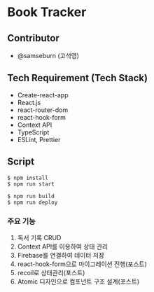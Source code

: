 # Book Tracker

## Contributor

- @samseburn (고석영)

## Tech Requirement (Tech Stack)

- Create-react-app
- React.js
- react-router-dom
- react-hook-form
- Context API
- TypeScript
- ESLint, Prettier

## Script

```
$ npm install
$ npm run start
```

```
$ npm run build
$ npm run deploy
```

### 주요 기능

1. 독서 기록 CRUD
2. Context API를 이용하여 상태 관리
3. Firebase를 연결하여 데이터 저장
4. react-hook-form으로 마이그레이션 진행(포스트)
5. recoil로 상태관리(포스트)
6. Atomic 디자인으로 컴포넌트 구조 설계(포스트)
